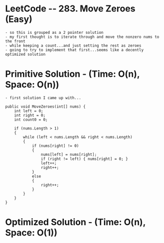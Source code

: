 
# LeetCode -- 283. Move Zeroes (Easy)
    - so this is grouped as a 2 pointer solution
    - my first thought is to iterate through and move the nonzero nums to the front
    - while keeping a count...and just setting the rest as zeroes
    - going to try to implement that first...seems like a decently optimized solution



# Primitive Solution - (Time: O(n), Space: O(n))

    - first solution I came up with...

    public void MoveZeroes(int[] nums) {
        int left = 0;
        int right = 0;
        int count0 = 0;

        if (nums.Length > 1)
        {
            while (left < nums.Length && right < nums.Length)
            {
                if (nums[right] != 0)
                {
                    nums[left] = nums[right];
                    if (right != left) { nums[right] = 0; }
                    left++;
                    right++;
                }
                else
                {
                    right++;
                }
            }
        }    
    }





# Optimized Solution - (Time: O(n), Space: O(1))






